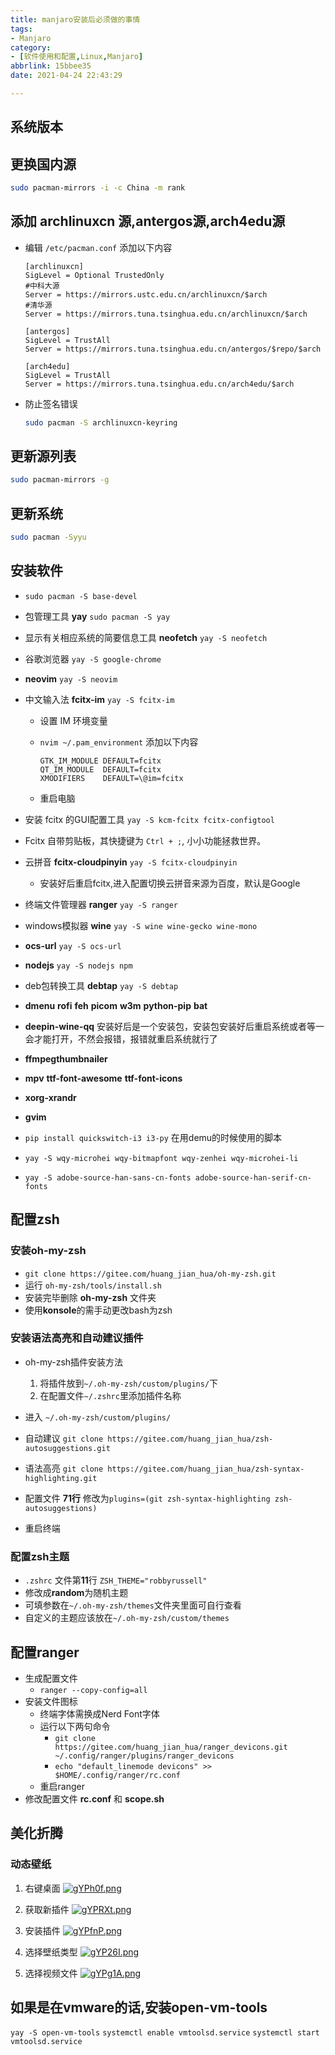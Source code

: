 ```yaml
---
title: manjaro安装后必须做的事情
tags: 
- Manjaro
category: 
- [软件使用和配置,Linux,Manjaro]
abbrlink: 15bbee35
date: 2021-04-24 22:43:29

---
```


## 系统版本

## 更换国内源

```bash
sudo pacman-mirrors -i -c China -m rank
```



## 添加 archlinuxcn 源,antergos源,arch4edu源

+ 编辑 `/etc/pacman.conf` 添加以下内容

  ```code
  [archlinuxcn]
  SigLevel = Optional TrustedOnly
  #中科大源
  Server = https://mirrors.ustc.edu.cn/archlinuxcn/$arch
  #清华源
  Server = https://mirrors.tuna.tsinghua.edu.cn/archlinuxcn/$arch

  [antergos]
  SigLevel = TrustAll
  Server = https://mirrors.tuna.tsinghua.edu.cn/antergos/$repo/$arch

  [arch4edu]
  SigLevel = TrustAll
  Server = https://mirrors.tuna.tsinghua.edu.cn/arch4edu/$arch
  ```

+ 防止签名错误

    ```bash
    sudo pacman -S archlinuxcn-keyring
    ```



## 更新源列表

```bash
sudo pacman-mirrors -g
```


## 更新系统

```bash
sudo pacman -Syyu
```

## 安装软件
+ `sudo pacman -S base-devel`
+ 包管理工具  **yay**  `sudo pacman -S yay`

+ 显示有关相应系统的简要信息工具 **neofetch** `yay -S neofetch`

+ 谷歌浏览器 `yay -S google-chrome`

+ **neovim** `yay -S neovim`

+ 中文输入法 **fcitx-im** `yay -S fcitx-im`
  + 设置 IM 环境变量
  + `nvim ~/.pam_environment` 添加以下内容

    ```
    GTK_IM_MODULE DEFAULT=fcitx
    QT_IM_MODULE  DEFAULT=fcitx
    XMODIFIERS    DEFAULT=\@im=fcitx
    ```



  + 重启电脑
+ 安装 fcitx 的GUI配置工具 `yay -S kcm-fcitx fcitx-configtool`
+ Fcitx 自带剪贴板，其快捷键为 `Ctrl + ;`, 小小功能拯救世界。
+ 云拼音 **fcitx-cloudpinyin** `yay -S fcitx-cloudpinyin`
  + 安装好后重启fcitx,进入配置切换云拼音来源为百度，默认是Google
+ 终端文件管理器 **ranger** `yay -S ranger`
+ windows模拟器 **wine** `yay -S wine wine-gecko wine-mono`
+ **ocs-url** `yay -S ocs-url`
+ **nodejs** `yay -S nodejs npm`
+ deb包转换工具 **debtap** `yay -S debtap`
+ **dmenu** **rofi** **feh** **picom** **w3m** **python-pip** **bat**
+ **deepin-wine-qq** 安装好后是一个安装包，安装包安装好后重启系统或者等一会才能打开，不然会报错，报错就重启系统就行了
+ **ffmpegthumbnailer**
+ **mpv** **ttf-font-awesome** **ttf-font-icons**
+ **xorg-xrandr**
+ **gvim**
+ `pip install quickswitch-i3 i3-py` 在用demu的时候使用的脚本
+ `yay -S wqy-microhei wqy-bitmapfont wqy-zenhei wqy-microhei-li`
+ `yay -S adobe-source-han-sans-cn-fonts adobe-source-han-serif-cn-fonts`

## 配置zsh
### 安装oh-my-zsh
+ `git clone https://gitee.com/huang_jian_hua/oh-my-zsh.git`
+ 运行 `oh-my-zsh/tools/install.sh`
+ 安装完毕删除 **oh-my-zsh** 文件夹
+ 使用**konsole**的需手动更改bash为zsh

### 安装语法高亮和自动建议插件
+ oh-my-zsh插件安装方法
  1. 将插件放到`~/.oh-my-zsh/custom/plugins/`下
  2. 在配置文件`~/.zshrc`里添加插件名称

+ 进入 `~/.oh-my-zsh/custom/plugins/`
+ 自动建议 `git clone https://gitee.com/huang_jian_hua/zsh-autosuggestions.git`
+ 语法高亮 `git clone https://gitee.com/huang_jian_hua/zsh-syntax-highlighting.git`
+ 配置文件 **71行** 修改为`plugins=(git zsh-syntax-highlighting zsh-autosuggestions)`
+ 重启终端

### 配置zsh主题

- `.zshrc` 文件第**11**行 `ZSH_THEME="robbyrussell"`
- 修改成**random**为随机主题
- 可填参数在`~/.oh-my-zsh/themes`文件夹里面可自行查看
- 自定义的主题应该放在`~/.oh-my-zsh/custom/themes`


## 配置ranger

- 生成配置文件
  - `ranger --copy-config=all`
- 安装文件图标
  - 终端字体需换成Nerd Font字体
  - 运行以下两句命令
    - `git clone https://gitee.com/huang_jian_hua/ranger_devicons.git ~/.config/ranger/plugins/ranger_devicons`
    - `echo "default_linemode devicons" >> $HOME/.config/ranger/rc.conf`
  - 重启ranger
- 修改配置文件 **rc.conf** 和 **scope.sh**

## 美化折腾

### 动态壁纸

1. 右键桌面
    [![gYPh0f.png](https://z3.ax1x.com/2021/05/09/gYPh0f.png)](https://imgtu.com/i/gYPh0f)

2. 获取新插件
	[![gYPRXt.png](https://z3.ax1x.com/2021/05/09/gYPRXt.png)](https://imgtu.com/i/gYPRXt)

3. 安装插件
	[![gYPfnP.png](https://z3.ax1x.com/2021/05/09/gYPfnP.png)](https://imgtu.com/i/gYPfnP)

4. 选择壁纸类型
	[![gYP26I.png](https://z3.ax1x.com/2021/05/09/gYP26I.png)](https://imgtu.com/i/gYP26I)

5. 选择视频文件
	[![gYPg1A.png](https://z3.ax1x.com/2021/05/09/gYPg1A.png)](https://imgtu.com/i/gYPg1A)


## 如果是在vmware的话,安装open-vm-tools
`yay -S open-vm-tools`
`systemctl enable vmtoolsd.service`
`systemctl start vmtoolsd.service`
